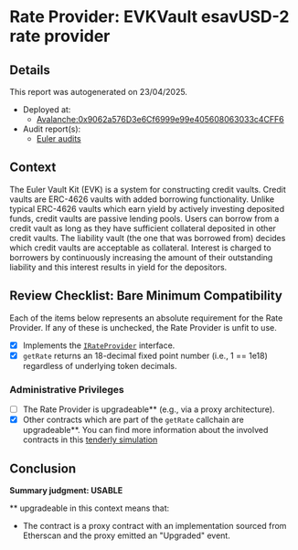 
# Rate Provider: EVKVault esavUSD-2 rate provider

## Details
This report was autogenerated on 23/04/2025.

- Deployed at:
    - [Avalanche:0x9062a576D3e6Cf6999e99e405608063033c4CFF6](https://snowtrace.io/address/0x9062a576D3e6Cf6999e99e405608063033c4CFF6)
- Audit report(s):
    - [Euler audits](https://docs.euler.finance/security/overview/)

## Context
The Euler Vault Kit (EVK) is a system for constructing credit vaults. Credit vaults are ERC-4626 vaults with added borrowing functionality. Unlike typical ERC-4626 vaults which earn yield by actively investing deposited funds, credit vaults are passive lending pools.
Users can borrow from a credit vault as long as they have sufficient collateral deposited in other credit vaults. The liability vault (the one that was borrowed from) decides which credit vaults are acceptable as collateral. Interest is charged to borrowers by continuously increasing the amount of their outstanding liability and this interest results in yield for the depositors.

## Review Checklist: Bare Minimum Compatibility
Each of the items below represents an absolute requirement for the Rate Provider. If any of these is unchecked, the Rate Provider is unfit to use.

- [x] Implements the [`IRateProvider`](https://github.com/balancer/balancer-v2-monorepo/blob/bc3b3fee6e13e01d2efe610ed8118fdb74dfc1f2/pkg/interfaces/contracts/pool-utils/IRateProvider.sol) interface.
- [x] `getRate` returns an 18-decimal fixed point number (i.e., 1 == 1e18) regardless of underlying token decimals.

### Administrative Privileges
- [ ] The Rate Provider is upgradeable** (e.g., via a proxy architecture).
- [x] Other contracts which are part of the `getRate` callchain are upgradeable**. You can find more information
   about the involved contracts in this [tenderly simulation](https://www.tdly.co/shared/simulation/c00e2fae-1af8-4ea6-b2e6-744860b3ad68)

## Conclusion
**Summary judgment: USABLE**

** upgradeable in this context means that:
- The contract is a proxy contract with an implementation sourced from Etherscan and the proxy emitted an "Upgraded" event.
    
